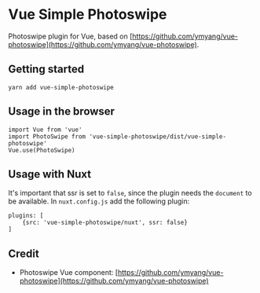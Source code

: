 # Vue Simple Photoswipe
Photoswipe plugin for Vue, based on [https://github.com/ymyang/vue-photoswipe](https://github.com/ymyang/vue-photoswipe).

## Getting started

```
yarn add vue-simple-photoswipe
```

## Usage in the browser

```
import Vue from 'vue'
import PhotoSwipe from 'vue-simple-photoswipe/dist/vue-simple-photoswipe'
Vue.use(PhotoSwipe)
```

## Usage with Nuxt
It's important that ssr is set to `false`, since the plugin needs the `document` to be available. In `nuxt.config.js` add the following plugin:

```
plugins: [
    {src: 'vue-simple-photoswipe/nuxt', ssr: false}
]
```

## Credit
* Photoswipe Vue component: [https://github.com/ymyang/vue-photoswipe](https://github.com/ymyang/vue-photoswipe)